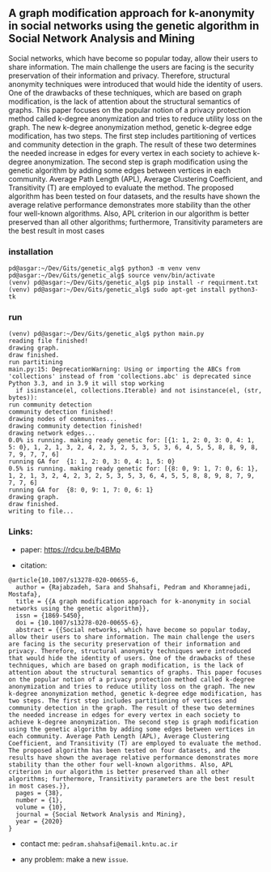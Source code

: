 ## A graph modification approach for k-anonymity in social networks using the genetic algorithm in Social Network Analysis and Mining
Social networks, which have become so popular today, allow their users to share information. The main challenge the users are facing is the security preservation of their information and privacy. Therefore, structural anonymity techniques were introduced that would hide the identity of users. One of the drawbacks of these techniques, which are based on graph modification, is the lack of attention about the structural semantics of graphs. This paper focuses on the popular notion of a privacy protection method called k-degree anonymization and tries to reduce utility loss on the graph. The new k-degree anonymization method, genetic k-degree edge modification, has two steps. The first step includes partitioning of vertices and community detection in the graph. The result of these two determines the needed increase in edges for every vertex in each society to achieve k-degree anonymization. The second step is graph modification using the genetic algorithm by adding some edges between vertices in each community. Average Path Length (APL), Average Clustering Coefficient, and Transitivity (T) are employed to evaluate the method. The proposed algorithm has been tested on four datasets, and the results have shown the average relative performance demonstrates more stability than the other four well-known algorithms. Also, APL criterion in our algorithm is better preserved than all other algorithms; furthermore, Transitivity parameters are the best result in most cases
### installation
```shell
pd@asgar:~/Dev/Gits/genetic_alg$ python3 -m venv venv
pd@asgar:~/Dev/Gits/genetic_alg$ source venv/bin/activate
(venv) pd@asgar:~/Dev/Gits/genetic_alg$ pip install -r requirment.txt 
(venv) pd@asgar:~/Dev/Gits/genetic_alg$ sudo apt-get install python3-tk
```
### run 
```shell
(venv) pd@asgar:~/Dev/Gits/genetic_alg$ python main.py 
reading file finished!
drawing graph.
draw finished.
run partitining
main.py:15: DeprecationWarning: Using or importing the ABCs from 'collections' instead of from 'collections.abc' is deprecated since Python 3.3, and in 3.9 it will stop working
  if isinstance(el, collections.Iterable) and not isinstance(el, (str, bytes)):
run community detection
community detection finished!
drawing nodes of communites...
drawing community detection finished!
drawing network edges...
0.0% is running. making ready genetic for: [{1: 1, 2: 0, 3: 0, 4: 1, 5: 0}, 1, 2, 1, 3, 2, 4, 2, 3, 2, 5, 3, 5, 3, 6, 4, 5, 5, 8, 8, 9, 8, 7, 9, 7, 7, 6]
running GA for  {1: 1, 2: 0, 3: 0, 4: 1, 5: 0}
0.5% is running. making ready genetic for: [{8: 0, 9: 1, 7: 0, 6: 1}, 1, 2, 1, 3, 2, 4, 2, 3, 2, 5, 3, 5, 3, 6, 4, 5, 5, 8, 8, 9, 8, 7, 9, 7, 7, 6]
running GA for  {8: 0, 9: 1, 7: 0, 6: 1}
drawing graph.
draw finished.
writing to file...

```

### Links:

- paper: https://rdcu.be/b4BMp

- citation:
```
@article{10.1007/s13278-020-00655-6, 
  author = {Rajabzadeh, Sara and Shahsafi, Pedram and Khoramnejadi, Mostafa}, 
  title = {{A graph modification approach for k-anonymity in social networks using the genetic algorithm}}, 
  issn = {1869-5450}, 
  doi = {10.1007/s13278-020-00655-6}, 
  abstract = {{Social networks, which have become so popular today, allow their users to share information. The main challenge the users are facing is the security preservation of their information and privacy. Therefore, structural anonymity techniques were introduced that would hide the identity of users. One of the drawbacks of these techniques, which are based on graph modification, is the lack of attention about the structural semantics of graphs. This paper focuses on the popular notion of a privacy protection method called k-degree anonymization and tries to reduce utility loss on the graph. The new k-degree anonymization method, genetic k-degree edge modification, has two steps. The first step includes partitioning of vertices and community detection in the graph. The result of these two determines the needed increase in edges for every vertex in each society to achieve k-degree anonymization. The second step is graph modification using the genetic algorithm by adding some edges between vertices in each community. Average Path Length (APL), Average Clustering Coefficient, and Transitivity (T) are employed to evaluate the method. The proposed algorithm has been tested on four datasets, and the results have shown the average relative performance demonstrates more stability than the other four well-known algorithms. Also, APL criterion in our algorithm is better preserved than all other algorithms; furthermore, Transitivity parameters are the best result in most cases.}}, 
  pages = {38}, 
  number = {1}, 
  volume = {10}, 
  journal = {Social Network Analysis and Mining}, 
  year = {2020}
}
```

- contact me: `pedram.shahsafi@email.kntu.ac.ir`

- any problem: make a new `issue`.
